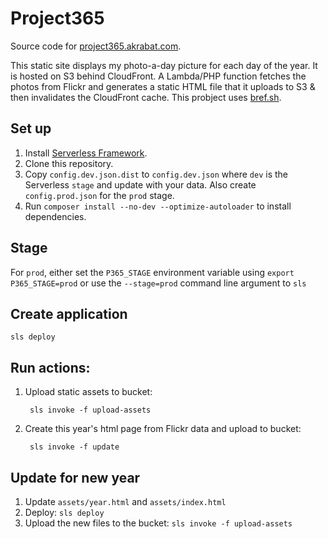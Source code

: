 # Project365

Source code for [project365.akrabat.com](https://project365.akrabat.com).

This static site displays my photo-a-day picture for each day of the year. It is hosted on S3 behind CloudFront. A Lambda/PHP function fetches the photos from Flickr and generates a static HTML file that it uploads to S3 & then invalidates the CloudFront cache. This probject uses [bref.sh](https://bref.sh).

## Set up

1. Install [Serverless Framework](https://www.serverless.com).
2. Clone this repository.
3. Copy `config.dev.json.dist` to `config.dev.json` where `dev` is the Serverless `stage` and update with your data. Also create `config.prod.json` for the `prod` stage.
4. Run `composer install --no-dev --optimize-autoloader` to install dependencies.

## Stage

For `prod`, either set the `P365_STAGE` environment variable using `export P365_STAGE=prod` or use the `--stage=prod` command line argument to `sls`

## Create application

    sls deploy

## Run actions:

1. Upload static assets to bucket:

        sls invoke -f upload-assets

2. Create this year's html page from Flickr data and upload to bucket:

        sls invoke -f update

## Update for new year

1. Update `assets/year.html` and `assets/index.html`
2. Deploy: `sls deploy`
3. Upload the new files to the bucket: `sls invoke -f upload-assets`
